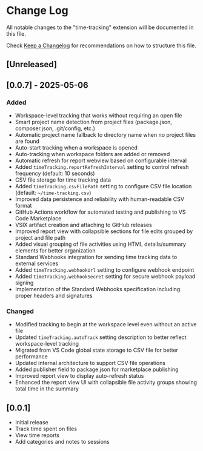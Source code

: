 # Change Log

All notable changes to the "time-tracking" extension will be documented in this file.

Check [Keep a Changelog](http://keepachangelog.com/) for recommendations on how to structure this file.

## [Unreleased]

## [0.0.7] - 2025-05-06

### Added
- Workspace-level tracking that works without requiring an open file
- Smart project name detection from project files (package.json, composer.json, .git/config, etc.)
- Automatic project name fallback to directory name when no project files are found
- Auto-start tracking when a workspace is opened
- Auto-tracking when workspace folders are added or removed
- Automatic refresh for report webview based on configurable interval
- Added `timeTracking.reportRefreshInterval` setting to control refresh frequency (default: 10 seconds)
- CSV file storage for time tracking data
- Added `timeTracking.csvFilePath` setting to configure CSV file location (default: `~/time-tracking.csv`)
- Improved data persistence and reliability with human-readable CSV format
- GitHub Actions workflow for automated testing and publishing to VS Code Marketplace
- VSIX artifact creation and attaching to GitHub releases
- Improved report view with collapsible sections for file edits grouped by project and file path
- Added visual grouping of file activities using HTML details/summary elements for better organization
- Standard Webhooks integration for sending time tracking data to external services
- Added `timeTracking.webhookUrl` setting to configure webhook endpoint
- Added `timeTracking.webhookSecret` setting for secure webhook payload signing
- Implementation of the Standard Webhooks specification including proper headers and signatures

### Changed
- Modified tracking to begin at the workspace level even without an active file
- Updated `timeTracking.autoTrack` setting description to better reflect workspace-level tracking
- Migrated from VS Code global state storage to CSV file for better performance
- Updated internal architecture to support CSV file operations
- Added publisher field to package.json for marketplace publishing
- Improved report view to display auto-refresh status
- Enhanced the report view UI with collapsible file activity groups showing total time in the summary 

## [0.0.1]

- Initial release
- Track time spent on files
- View time reports
- Add categories and notes to sessions